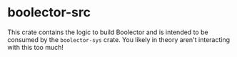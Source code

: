 # boolector-src

This crate contains the logic to build Boolector and is intended to be
consumed by the `boolector-sys` crate.  You likely in theory aren't
interacting with this too much!
